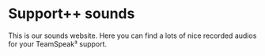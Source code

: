 # Support++ sounds

This is our sounds website. Here you can find a lots of nice recorded audios for your TeamSpeak³ support.
